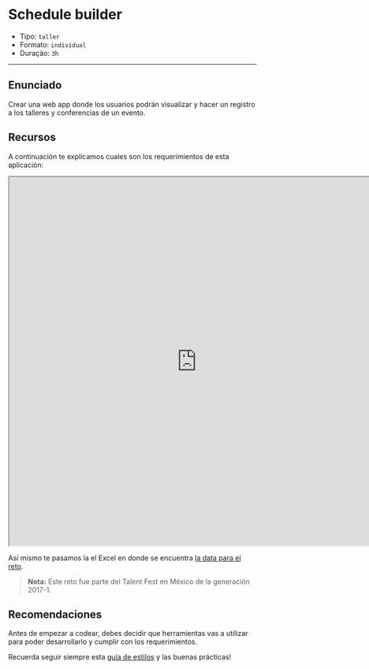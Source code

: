 # Schedule builder

- Tipo: `taller`
- Formato: `individual`
- Duração: `3h`

***

## Enunciado

Crear una web app donde los usuarios podrán visualizar y hacer un registro a los 
talleres y conferencias de un evento.

## Recursos

A continuación te explicamos cuales son los requerimientos de esta aplicación:

<iframe src="https://drive.google.com/file/d/0B6GBtl-gO6LwWFpzY3Z3NVVZa0k/preview" width="760" height="749"></iframe>

Así mismo te pasamos la el Excel en donde se encuentra [la data para el reto](https://docs.google.com/spreadsheets/d/1hLTuPD5Fw7WruVMxbPS36-urZDwWR_Va1gJ_5Ttq87U/edit#gid=1596778419).

> **Nota:** Este reto fue parte del Talent Fest en México de la generación 2017-1.

## Recomendaciones

Antes de empezar a codear, debes decidir que herramientas vas a utilizar para 
poder desarrollarlo y cumplir con los requerimientos.

Recuerda seguir siempre esta [guía de estilos](https://github.com/Laboratoria/js-style-guide/)
y las buenas prácticas!